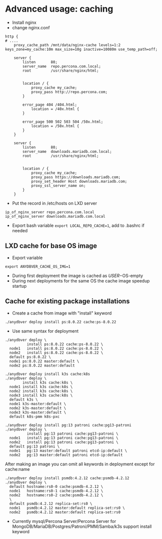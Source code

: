 # Advanced usage: caching

* Install nginx
* change nginx.conf
```
http {
# ....
    proxy_cache_path /mnt/data/nginx-cache levels=1:2 keys_zone=my_cache:10m max_size=10g inactive=10080m use_temp_path=off;

    server {
        listen       80;
        server_name  repo.percona.com.local;
        root         /usr/share/nginx/html;


        location / {
            proxy_cache my_cache;
            proxy_pass http://repo.percona.com;
        }

        error_page 404 /404.html;
            location = /40x.html {
        }

        error_page 500 502 503 504 /50x.html;
            location = /50x.html {
        }
    }

    server {
        listen       80;
        server_name  downloads.mariadb.com.local;
        root         /usr/share/nginx/html;


        location / {
            proxy_cache my_cache;
            proxy_pass https://downloads.mariadb.com;
            proxy_set_header Host downloads.mariadb.com;
            proxy_ssl_server_name on;
        }
    }
```
* Put the record in /etc/hosts on LXD server
```
ip_of_nginx_server repo.percona.com.local
ip_of_nginx_server downloads.mariadb.com.local

```
* Export bash variable `export LOCAL_REPO_CACHE=1`, add to .bashrc if needed

## LXD cache for base OS image
* Export variable
```
export ANYDBVER_CACHE_OS_IMG=1
```
* During first deployment the image is cached as ${USER}-$OS-empty
* During next deployments for the same OS the cache image speedup startup

## Cache for existing package installations
* Create a cache from image with "install" keyword
```
./anydbver deploy install ps:8.0.22 cache:ps-8.0.22
```
* Use same syntax for deployment
```
./anydbver deploy \
          install ps:8.0.22 cache:ps-8.0.22 \
  node1   install ps:8.0.22 cache:ps-8.0.22 \
  node2   install ps:8.0.22 cache:ps-8.0.22 \
  default ps:8.0.22 \
  node1 ps:8.0.22 master:default \
  node2 ps:8.0.22 master:default
```

```
./anydbver deploy install k3s cache:k8s
./anydbver deploy \
        install k3s cache:k8s \
  node1 install k3s cache:k8s \
  node2 install k3s cache:k8s \
  node3 install k3s cache:k8s \
  default k3s \
  node1 k3s-master:default \
  node2 k3s-master:default \
  node3 k3s-master:default \
  default k8s-pmm k8s-pxc
```

```
./anydbver deploy install pg:13 patroni cache:pg13-patroni
./anydbver deploy \
          install pg:13 patroni cache:pg13-patroni \
  node1   install pg:13 patroni cache:pg13-patroni \
  node2   install pg:13 patroni cache:pg13-patroni \
  default pg:13 patroni \
  node1   pg:13 master:default patroni etcd-ip:default \
  node2   pg:13 master:default patroni etcd-ip:default
```

After making an image you can omit all keywords in deployment except for cache:name
```
./anydbver deploy install psmdb:4.2.12 cache:psmdb-4.2.12
./anydbver deploy \
  default hostname:rs0-0 cache:psmdb-4.2.12 \
  node1   hostname:rs0-1 cache:psmdb-4.2.12 \
  node2   hostname:rs0-2 cache:psmdb-4.2.12 \
  \
  default psmdb:4.2.12 replica-set:rs0 \
  node1   psmdb:4.2.12 master:default replica-set:rs0 \
  node2   psmdb:4.2.12 master:default replica-set:rs0
```

* Currently mysql/Percona Server/Percona Server for MongoDB/MariaDB/Postgres/Patroni/PMM/Samba/k3s support install keyword
